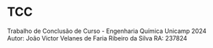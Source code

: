 # TCC
Trabalho de Conclusão de Curso - Engenharia Química Unicamp 2024
Autor: João Victor Velanes de Faria Ribeiro da Silva 
RA: 237824
